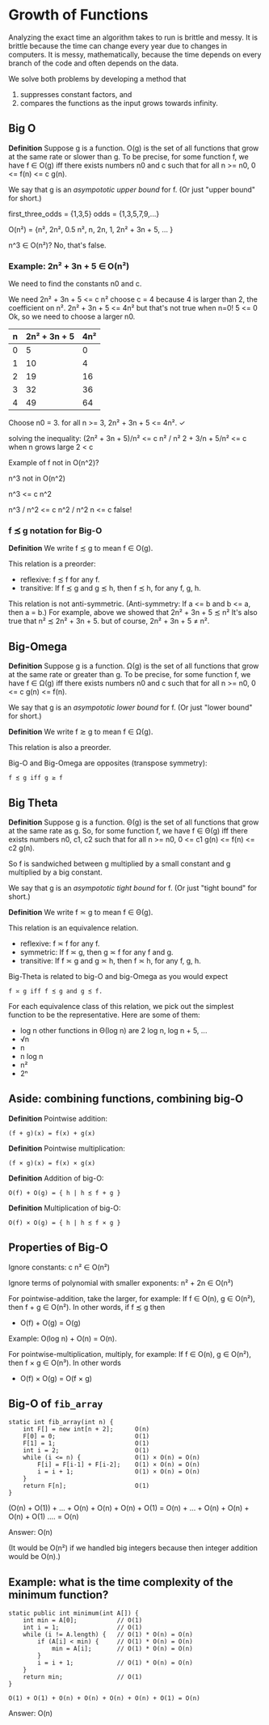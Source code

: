 # Growth of Functions

Analyzing the exact time an algorithm takes to run is brittle and
messy. It is brittle because the time can change every year due to
changes in computers. It is messy, mathematically, because the time
depends on every branch of the code and often depends on the data.

We solve both problems by developing a method that 

1. suppresses constant factors, and
2. compares the functions as the input grows towards infinity.


## Big O

**Definition** Suppose g is a function. O(g) is the set of all
functions that grow at the same rate or slower than g.
To be precise, for some function f, we have
f ∈ O(g)
iff
there exists numbers n0 and c such that
for all n >= n0, 0 <= f(n) <= c g(n).

We say that g is an *asympototic upper bound* for f.
(Or just "upper bound" for short.)

first_three_odds =  {1,3,5}
odds = {1,3,5,7,9,...}

O(n²) = {n², 2n², 0.5 n², n, 2n, 1, 2n² + 3n + 5, ... }

n^3 ∈ O(n²)? No, that's false.

### Example: 2n² + 3n + 5 ∈ O(n²)

We need to find the constants n0 and c.

We need 
2n² + 3n + 5 <= c n²
choose c = 4 because 4 is larger than 2, the coefficient on n².
2n² + 3n + 5 <= 4n²
but that's not true when n=0!
5 <= 0
Ok, so we need to choose a larger n0.

n | 2n² + 3n + 5 | 4n²
--|--------------|----
0 | 5            | 0
1 | 10           | 4
2 | 19           | 16
3 | 32           | 36
4 | 49           | 64

Choose n0 = 3.
for all n >= 3, 2n² + 3n + 5 <= 4n².      ✓

solving the inequality:
(2n² + 3n + 5)/n² <= c n² / n²
2 + 3/n + 5/n² <= c            when n grows large
2 < c


Example of f not in O(n^2)?

n^3 not in O(n^2)

n^3 <= c n^2

n^3 / n^2 <= c n^2 / n^2
n <= c   false!




### f ≾ g notation for Big-O

**Definition** We write f ≾ g to mean f ∈ O(g).

This relation is a preorder:
* reflexive: f ≾ f for any f.
* transitive: If f ≾ g and g ≾ h, then f ≾ h, for any f, g, h.

This relation is not anti-symmetric. 
(Anti-symmetry: If a <= b and b <= a, then a = b.)
For example, above we showed that
2n² + 3n + 5 ≾ n²
It's also true that
n² ≾ 2n² + 3n + 5.
but of course, 2n² + 3n + 5 ≠ n².



## Big-Omega

**Definition** Suppose g is a function. Ω(g) is the set of all
functions that grow at the same rate or greater than g.
To be precise, for some function f, we have
f ∈ Ω(g)
iff
there exists numbers n0 and c such that
for all n >= n0, 0 <= c g(n) <= f(n).

We say that g is an *asympototic lower bound* for f.
(Or just "lower bound" for short.)

**Definition** We write f ≳ g to mean f ∈ Ω(g).

This relation is also a preorder.

Big-O and Big-Omega are opposites (transpose symmetry):

    f ≾ g iff g ≳ f

## Big Theta

**Definition** Suppose g is a function. Θ(g) is the set of all
functions that grow at the same rate as g.
So, for some function f, we have
f ∈ Θ(g)
iff
there exists numbers n0, c1, c2 such that
for all n >= n0, 0 <= c1 g(n) <= f(n) <= c2 g(n).

So f is sandwiched between g multiplied by a small constant and g
multiplied by a big constant.

We say that g is an *asympototic tight bound* for f.
(Or just "tight bound" for short.)

**Definition** We write f ≍ g to mean f ∈ Θ(g).

This relation is an equivalence relation.
* reflexive: f ≍ f for any f.
* symmetric: If f ≍ g, then g ≍ f for any f and g.
* transitive: If f ≍ g and g ≍ h, then f ≍ h, for any f, g, h.

Big-Theta is related to big-O and big-Omega as you would expect

    f ≍ g iff f ≾ g and g ≾ f.

For each equivalence class of this relation, we pick out the simplest
function to be the representative. Here are some of them:

* log n
   other functions in Θ(log n) are 2 log n, log n + 5, ...
* √n
* n
* n log n
* n²
* 2ⁿ



## Aside: combining functions, combining big-O

**Definition** Pointwise addition:

    (f + g)(x) = f(x) + g(x)
  
**Definition** Pointwise multiplication:

    (f × g)(x) = f(x) × g(x)

**Definition** Addition of big-O:

    O(f) + O(g) = { h | h ≾ f + g }

**Definition** Multiplication of big-O:

    O(f) × O(g) = { h | h ≾ f × g }


## Properties of Big-O

Ignore constants: c n² ∈ O(n²)

Ignore terms of polynomial with smaller exponents: n² + 2n ∈ O(n²)

For pointwise-addition, take the larger, for example:
  If f ∈ O(n), g ∈ O(n²), then f + g ∈ O(n²).
In other words, if f ≾ g then
* O(f) + O(g) = O(g)

Example: O(log n) + O(n) = O(n).

For pointwise-multiplication, multiply, for example:
  If f ∈ O(n), g ∈ O(n²), then f × g ∈ O(n³).
In other words
* O(f) × O(g) = O(f × g)

## Big-O of `fib_array`

    static int fib_array(int n) {
        int F[] = new int[n + 2];      O(n)
        F[0] = 0;                      O(1)
        F[1] = 1;                      O(1)
        int i = 2;                     O(1)
        while (i <= n) {               O(1) × O(n) = O(n)
            F[i] = F[i-1] + F[i-2];    O(1) × O(n) = O(n)
            i = i + 1;                 O(1) × O(n) = O(n)
        }
        return F[n];                   O(1)
    }

  (O(n) + O(1)) + ... + O(n) + O(n) + O(n) + O(1)
= O(n) + ... + O(n) + O(n) + O(n) + O(1)
....
= O(n)

Answer: O(n)

(It would be O(n²) if we handled big integers because then integer
addition would be O(n).)


## Example: what is the time complexity of the minimum function?

    static public int minimum(int A[]) {
        int min = A[0];           // O(1)
        int i = 1;                // O(1)
        while (i != A.length) {   // O(1) * O(n) = O(n)
            if (A[i] < min) {     // O(1) * O(n) = O(n)
                min = A[i];       // O(1) * O(n) = O(n)
            }
            i = i + 1;            // O(1) * O(n) = O(n)
        }
        return min;               // O(1)
    }

    O(1) + O(1) + O(n) + O(n) + O(n) + O(n) + O(1) = O(n)

Answer: O(n)
